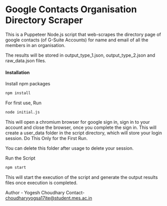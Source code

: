 # Google Contacts Organisation Directory Scraper
This is a Puppeteer Node.js script that web-scrapes the directory page of google contacts (of G-Suite Accounts) for name and email of all the members in an organisation.  

The results will be stored in output_type_1.json, output_type_2.json and raw_data.json files.

#### Installation

Install npm packages
```bash
npm install
```
For first use, Run 
```bash
node initial.js
```
This will open a chromium browser for google sign in, sign in to your account and close the browser, once you complete the sign in. This will create a user_data folder in the script directory, which will store your login session. 
Do This Only for the First Run.

You can delete this folder after usage to delete your session.

Run the Script
```bash
npm start
```
This will start the execution of the script and generate the output results files once execution is completed.

Author - Yogesh Choudhary
Contact- choudharyyogsa17ite@student.mes.ac.in